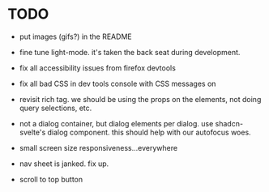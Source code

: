 # TODO

- put images (gifs?) in the README

- fine tune light-mode. it's taken the back seat during development.

- fix all accessibility issues from firefox devtools

- fix all bad CSS in dev tools console with CSS messages on

- revisit rich tag. we should be using the props on the elements, not doing
  query selections, etc.

- not a dialog container, but dialog elements per dialog. use shadcn-svelte's
  dialog component. this should help with our autofocus woes.

- small screen size responsiveness...everywhere

- nav sheet is janked. fix up.

- scroll to top button